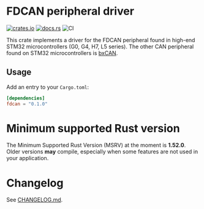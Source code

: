 # FDCAN peripheral driver

[![crates.io](https://img.shields.io/crates/v/fdcan.svg)](https://crates.io/crates/fdcan)
[![docs.rs](https://docs.rs/fdcan/badge.svg)](https://docs.rs/fdcan/)
![CI](https://github.com/stm32-rs/fdcan/workflows/CI/badge.svg)

This crate implements a driver for the FDCAN peripheral found in high-end STM32
microcontrollers (G0, G4, H7, L5 series). The other CAN peripheral found on
STM32 microcontrollers is [bxCAN](https://github.com/stm32-rs/bxcan).

## Usage

Add an entry to your `Cargo.toml`:

```toml
[dependencies]
fdcan = "0.1.0"
```

# Minimum supported Rust version

The Minimum Supported Rust Version (MSRV) at the moment is **1.52.0**. Older
versions **may** compile, especially when some features are not used
in your application.

# Changelog

See [CHANGELOG.md](CHANGELOG.md).
